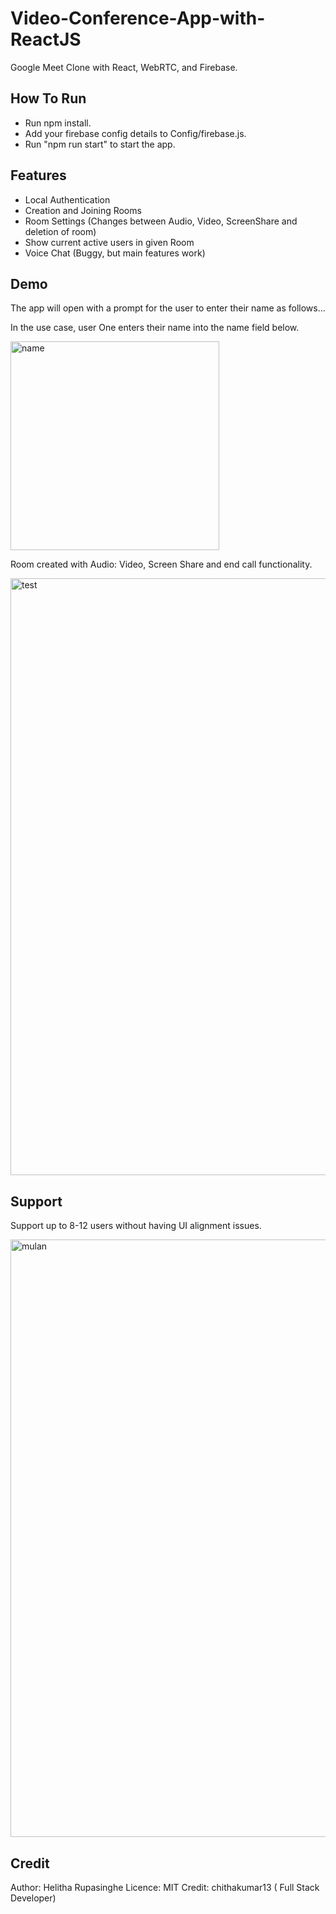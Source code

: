 # Video-Conference-App-with-ReactJS
Google Meet Clone with React, WebRTC, and Firebase.

## How To Run 
* Run npm install. 
* Add your firebase config details to Config/firebase.js. 
* Run "npm run start" to start the app. 

## Features 
* Local Authentication 
* Creation and Joining Rooms 
* Room Settings (Changes between Audio, Video, ScreenShare and deletion of room)
* Show current active users in given Room 
* Voice Chat (Buggy, but main features work) 

## Demo 
The app will open with a prompt for the user to enter their name as follows... 

In the use case, user One enters their name into the name field below.

<img width="334" alt="name" src="https://user-images.githubusercontent.com/91548582/166145996-6d10a2fb-8fca-4273-994c-d8da7bf9b9d1.PNG">

Room created with Audio: Video, Screen Share and end call functionality.

<img width="955" alt="test" src="https://user-images.githubusercontent.com/91548582/166146184-d99be928-41fa-435d-8100-ee3ed33e6999.PNG">

## Support 
Support up to 8-12 users without having UI alignment issues. 

<img width="956" alt="mulan" src="https://user-images.githubusercontent.com/91548582/166146188-942708c7-070b-4aec-a60c-2fb448571460.PNG"> 

## Credit 
Author: Helitha Rupasinghe
Licence: MIT 
Credit: chithakumar13 ( Full Stack Developer)
